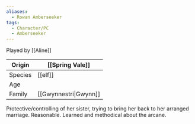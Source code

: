 ```yaml
---
aliases:
  - Rowan Amberseeker
tags:
  - Character/PC
  - Amberseeker
---
```

Played by [[Aline]]

| Origin  | [[Spring Vale]]       |
| ------- | --------------------- |
| Species | [[elf]]               |
| Age     |                       |
| Family  | [[Gwynnestri\|Gwynn]] |
Protective/controlling of her sister, trying to bring her back to her arranged marriage. Reasonable. Learned and methodical about the arcane. 